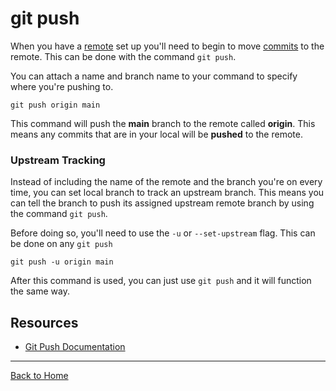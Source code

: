 # git push 

When you have a [remote](./REMOTE.md) set up you'll need to begin to move [commits](./COMMIT.md) to the remote. This can be done with the command `git push`.

You can attach a name and branch name to your command to specify where you're pushing to.

```
git push origin main
```

This command will push the **main** branch to the remote called **origin**. This means any commits that are in your local will be **pushed** to the remote.

### Upstream Tracking 

Instead of including the name of the remote and the branch you're on every time, you can set local branch to track an upstream branch. This means you can tell the branch to push its assigned upstream remote branch by using the command `git push`.

Before doing so, you'll need to use the `-u` or `--set-upstream` flag. This can be done on any `git push`

```
git push -u origin main
```

After this command is used, you can just use `git push` and it will function the same way.

## Resources 

- [Git Push Documentation](https://git-scm.com/docs/git-push)

---

[Back to Home](../README.md)